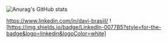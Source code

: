 ![Anurag's GitHub stats](https://github-readme-stats.vercel.app/api?username=Davibrasil05&theme=dark&show_icons=true)

https://www.linkedin.com/in/davi-brasiil/ ![https://img.shields.io/badge/LinkedIn-0077B5?style=for-the-badge&logo=linkedin&logoColor=white]

